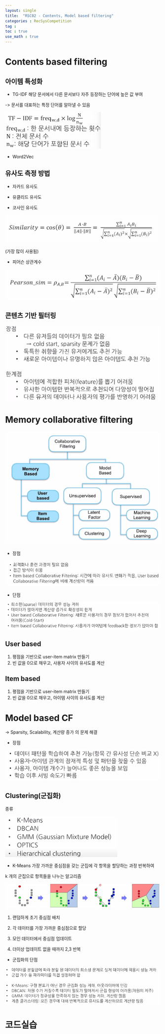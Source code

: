 ```yaml
---
layout: single
title:  "RSC02 - Contents, Model based filtering" 
categories : RecSysCompetition
tag : 
toc : true
use_math : true
---
```


# Contents based filtering

## 아이템 특성화 

+ TG-IDF
해당 문서에서 다른 문서보다 자주 등장하는 단어에 높은 값 부여

-> 문서를 대표하는 특정 단어를 알아낼 수 있음

![image-20221024140327737](/images/2022-10-24-RecSysC02/image-20221024140327737.png)

+ Word2Vec


## 유사도 측정 방법

+ 자카드 유사도

+ 유클리드 유사도

+ 코사인 유사도

![image-20221024135449576](/images/2022-10-24-RecSysC02/image-20221024135449576.png)

(가장 많이 사용됨)

+ 피어슨 상관계수

![image-20221024135946592](/images/2022-10-24-RecSysC02/image-20221024135946592.png)

## 콘텐츠 기반 필터링

![image-20221024140500789](/images/2022-10-24-RecSysC02/image-20221024140500789.png)

# Memory collaborative filtering

![image-20221024140544056](/images/2022-10-24-RecSysC02/image-20221024140544056.png)
+ 장점

![image-20221024141136244](/images/2022-10-24-RecSysC02/image-20221024141136244.png)

+ 단점

![image-20221024141148990](/images/2022-10-24-RecSysC02/image-20221024141148990.png)

## User based
1. 평점을 기반으로 user-item matrix 만들기
2. 빈 값을 0으로 채우고, 사용자 사이의 유사도를 계산
## Item based
1. 평점을 기반으로 user-item matrix 만들기
2. 빈 값을 0으로 채우고, 아이템 사이의 유사도를 계산



# Model based CF

-> Sparsity, Scalability, 계산량 증가 의 문제 해결

+ 장점

![image-20221024141301572](/images/2022-10-24-RecSysC02/image-20221024141301572.png)

## Clustering(군집화)

종류

![image-20221024141355959](/images/2022-10-24-RecSysC02/image-20221024141355959.png)

+ K-Means
가장 가까운 중심점을 갖는 군집에 각 항목을 할당하는 과정 반복하여

k 개의 군집으로 항목들을 나누는 알고리즘

![image-20221024141703061](/images/2022-10-24-RecSysC02/image-20221024141703061.png)

1. 랜덤하게 초기 중심점 배치

2. 각 데이터를 가장 가까운 중심점으로 할당

3. 모인 데이터에서 중심점 업데이트

4. 더이상 업데이트 없을 때까지 2,3 반복


+ 군집화의 단점

![image-20221024142448785](/images/2022-10-24-RecSysC02/image-20221024142448785.png)


# 코드실습